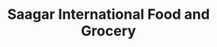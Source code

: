 ---
title: "Saagar International Food and Grocery"
url: /kirkland/saagar-international-food-and-grocery/
shop: shop
---